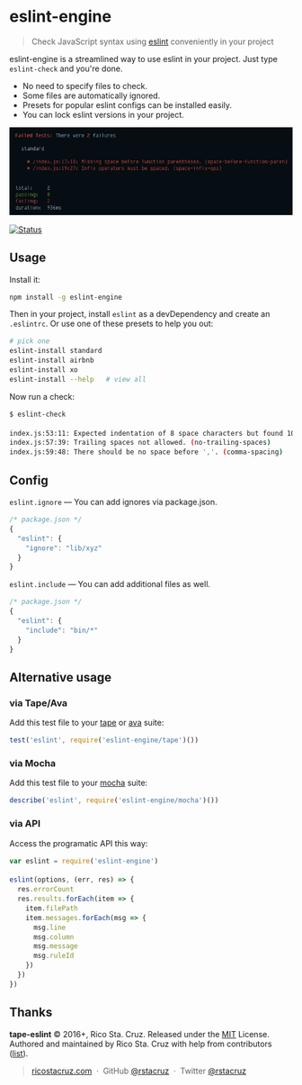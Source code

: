 # eslint-engine

> Check JavaScript syntax using [eslint][] conveniently in your project

eslint-engine is a streamlined way to use eslint in your project. Just type `eslint-check` and you're done.

- No need to specify files to check.
- Some files are automatically ignored.
- Presets for popular eslint configs can be installed easily.
- You can lock eslint versions in your project.

![](https://raw.githubusercontent.com/rstacruz/tape-standard/gh-pages/screenshot.png)

[![Status](https://travis-ci.org/rstacruz/tape-eslint.svg?branch=master)](https://travis-ci.org/rstacruz/tape-eslint "See test builds")

[eslint]: http://eslint.org/

## Usage

Install it:

```sh
npm install -g eslint-engine
```

Then in your project, install `eslint` as a devDependency and create an `.eslintrc`. Or use one of these presets to help you out:

```sh
# pick one
eslint-install standard
eslint-install airbnb
eslint-install xo
eslint-install --help   # view all
```

Now run a check:

```sh
$ eslint-check

index.js:53:11: Expected indentation of 8 space characters but found 10. (indent)
index.js:57:39: Trailing spaces not allowed. (no-trailing-spaces)
index.js:59:48: There should be no space before ','. (comma-spacing)
```

## Config

`eslint.ignore` — You can add ignores via package.json.

```js
/* package.json */
{
  "eslint": {
    "ignore": "lib/xyz"
  }
}
```

`eslint.include` — You can add additional files as well.

```js
/* package.json */
{
  "eslint": {
    "include": "bin/*"
  }
}
```

## Alternative usage

### via Tape/Ava

Add this test file to your [tape] or [ava] suite:

```js
test('eslint', require('eslint-engine/tape')())
```

### via Mocha

Add this test file to your [mocha] suite:

```js
describe('eslint', require('eslint-engine/mocha')())
```

### via API

Access the programatic API this way:

```js
var eslint = require('eslint-engine')

eslint(options, (err, res) => {
  res.errorCount
  res.results.forEach(item => {
    item.filePath
    item.messages.forEach(msg => {
      msg.line
      msg.column
      msg.message
      msg.ruleId
    })
  })
})
```

## Thanks

**tape-eslint** © 2016+, Rico Sta. Cruz. Released under the [MIT] License.<br>
Authored and maintained by Rico Sta. Cruz with help from contributors ([list][contributors]).

> [ricostacruz.com](http://ricostacruz.com) &nbsp;&middot;&nbsp;
> GitHub [@rstacruz](https://github.com/rstacruz) &nbsp;&middot;&nbsp;
> Twitter [@rstacruz](https://twitter.com/rstacruz)

[MIT]: http://mit-license.org/
[contributors]: http://github.com/rstacruz/tape-eslint/contributors
[standard]: https://www.npmjs.com/package/standard
[tape]: https://github.com/substack/tape
[ava]: https://www.npmjs.com/package/ava
[mocha]: https://www.npmjs.com/package/mocha
